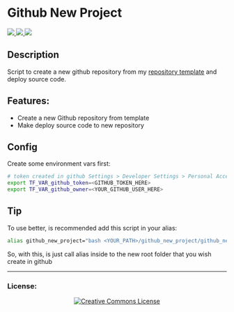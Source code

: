 # Github New Project

<p align="left">
  <a href="https://img.shields.io/badge/ubuntu-20.04-4A0048.svg">
    <img src="https://img.shields.io/badge/-ubuntu_20.04-4A0048.svg?style=for-the-badge&logo=ubuntu&logoColor=white">
  </a>
  <a href="https://img.shields.io/badge/terraform-623CE4.svg">
    <img src="https://img.shields.io/badge/-terraform-623CE4.svg?style=for-the-badge&logo=terraform&logoColor=white">
  </a>
  <a href="http://creativecommons.org/licenses/by-nc-sa/4.0/">
    <img src="https://img.shields.io/badge/-CC_BY--SA_4.0-000000.svg?style=for-the-badge&logo=creative-commons&logoColor=white"/>
  </a>
</p>

## Description
Script to create a new github repository from my [repository template](https://github.com/frankjuniorr/template-repository) and deploy source code.

## Features:
  - Create a new Github repository from template
  - Make deploy source code to new repository

 ## Config

Create some environment vars first:

```bash
# token created in github Settings > Developer Settings > Personal Access Token
export TF_VAR_github_token=<GITHUB_TOKEN_HERE>
export TF_VAR_github_owner=<YOUR_GITHUB_USER_HERE>
```

## Tip
To use better, is recommended add this script in your alias:

```sh
alias github_new_project="bash <YOUR_PATH>/github_new_project/github_new_project.sh"
```

So, with this, is just call alias inside to the new root folder that you wish create in github

----

  ### License:

<p align="center">
  <a rel="license" href="http://creativecommons.org/licenses/by-nc-sa/4.0/">
    <img alt="Creative Commons License" style="border-width:0" src="https://i.creativecommons.org/l/by-nc-sa/4.0/88x31.png" />
  </a>
</p>
